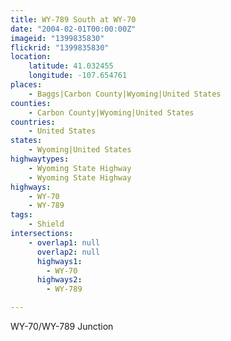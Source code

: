 ```yaml
---
title: WY-789 South at WY-70
date: "2004-02-01T00:00:00Z"
imageid: "1399835830"
flickrid: "1399835830"
location:
    latitude: 41.032455
    longitude: -107.654761
places:
    - Baggs|Carbon County|Wyoming|United States
counties:
    - Carbon County|Wyoming|United States
countries:
    - United States
states:
    - Wyoming|United States
highwaytypes:
    - Wyoming State Highway
    - Wyoming State Highway
highways:
    - WY-70
    - WY-789
tags:
    - Shield
intersections:
    - overlap1: null
      overlap2: null
      highways1:
        - WY-70
      highways2:
        - WY-789

---
```

WY-70/WY-789 Junction